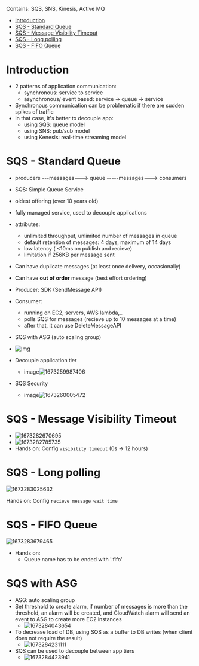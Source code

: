 Contains: SQS, SNS, Kinesis, Active MQ

- [Introduction](#introduction)
- [SQS - Standard Queue](#sqs---standard-queue)
- [SQS - Message Visibility Timeout](#sqs---message-visibility-timeout)
- [SQS - Long polling](#sqs---long-polling)
- [SQS - FIFO Queue](#sqs---fifo-queue)

# Introduction

- 2 patterns of application communication:
  - synchronous: service to service
  - asynchronous/ event based: service -> queue -> service
- Synchronous communication can be problematic if there are sudden spikes of traffic
- In that case, it's better to decouple app:
  - using SQS: queue model
  - using SNS: pub/sub model
  - using Kenesis: real-time streaming model

# SQS - Standard Queue

- producers ---messages---> queue -----messages---> consumers
- SQS: Simple Queue Service
- oldest offering (over 10 years old)
- fully managed service, used to decouple applications
- attributes:

  - unlimited throughput, unlimited number of messages in queue
  - default retention of messages: 4 days, maximum of 14 days
  - low latency ( <10ms on publish and recieve)
  - limitation if 256KB per message sent
- Can have duplicate messages (at least once delivery, occasionally)
- Can have **out of order** message (best effort ordering)
- Producer: SDK (SendMessage API)
- Consumer:

  - running on EC2, servers, AWS lambda,..
  - polls SQS for messages (recieve up to 10 messages at a time)
  - after that, it can use DeleteMessageAPI
- SQS with ASG (auto scaling group)
- ![img](image/18-Decoupling-applications/1673259383984.png)
- Decouple application tier

  - image![1673259987406](image/18-Decoupling-applications/1673259987406.png)
- SQS Security

  - image![1673260005472](image/18-Decoupling-applications/1673260005472.png)

# SQS - Message Visibility Timeout

- ![1673282670695](image/18-Decoupling-applications/1673282670695.png)
- ![1673282785735](image/18-Decoupling-applications/1673282785735.png)
- Hands on: Config `visibility timeout` (0s -> 12 hours)

# SQS - Long polling

![1673283025632](image/18-Decoupling-applications/1673283025632.png)

Hands on: Config `recieve message wait time`

# SQS - FIFO Queue

![1673283679465](image/18-Decoupling-applications/1673283679465.png)

- Hands on:
  - Queue name has to be ended with '.fifo'

# SQS with ASG

- ASG: auto scaling group
- Set threshold to create alarm, if number of messages is more than the threshold, an alarm will be created, and CloudWatch alarm will send an event to ASG to create more EC2 instances
  - ![1673284043654](image/18-Decoupling-applications/1673284043654.png)
- To decrease load of DB, using SQS as a buffer to DB writes (when client does not require the result)
  - ![1673284231111](image/18-Decoupling-applications/1673284231111.png)
- SQS  can be used to decouple between app tiers
  - ![1673284423941](image/18-Decoupling-applications/1673284423941.png)
